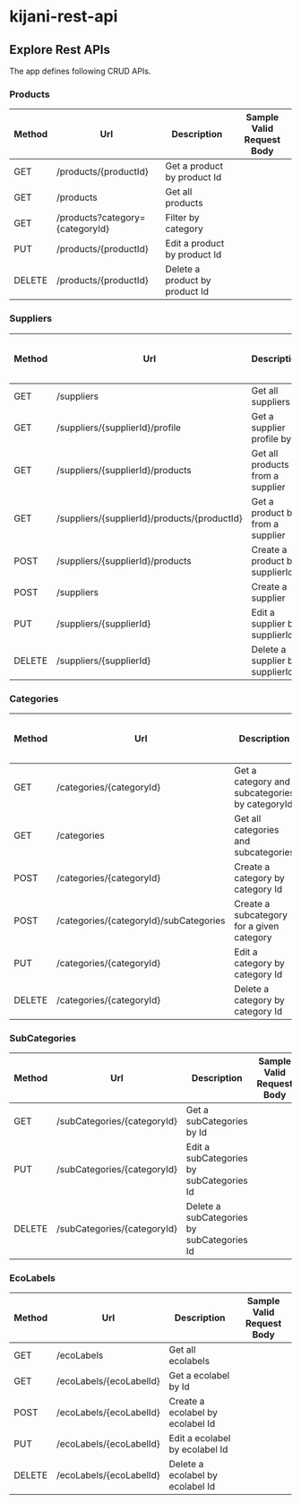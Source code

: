 # kijani-rest-api

## Explore Rest APIs

The app defines following CRUD APIs.

### Products

| Method | Url                             | Description                    | Sample Valid Request Body |
|--------|---------------------------------|--------------------------------| ------------------------- |
| GET    | /products/{productId}           | Get a product by product Id    | |
| GET    | /products                       | Get all products               | |
| GET    | /products?category={categoryId} | Filter by category             | |
| PUT    | /products/{productId}           | Edit a product by product Id   | |
| DELETE | /products/{productId}           | Delete a product by product Id | |

### Suppliers

| Method | Url                                          | Description                      | Sample Valid Request Body |
|--------|----------------------------------------------|----------------------------------| ------------------------- |
| GET    | /suppliers                                   | Get all suppliers                | |
| GET    | /suppliers/{supplierId}/profile              | Get a supplier profile by Id     | |
| GET    | /suppliers/{supplierId}/products             | Get all products from a supplier | |
| GET    | /suppliers/{supplierId}/products/{productId} | Get a product by from a supplier | |
| POST   | /suppliers/{supplierId}/products             |    Create a product by supplierId   | |
| POST   | /suppliers                                   | Create a supplier                | |
| PUT    | /suppliers/{supplierId}                      | Edit a supplier by supplierId    | |
| DELETE | /suppliers/{supplierId}                      | Delete a supplier by supplierId  | |

### Categories

| Method | Url                                    | Description                                    | Sample Valid Request Body |
|--------|----------------------------------------|------------------------------------------------| ------------------------- |
| GET    | /categories/{categoryId}               | Get a category and subcategories by categoryId | |
| GET    | /categories                            | Get all categories and subcategories           | |
| POST   | /categories/{categoryId}               | Create a category by category Id               | |
| POST   | /categories/{categoryId}/subCategories | Create a subcategory for a given category      | |
| PUT    | /categories/{categoryId}               | Edit a category by category Id                 | |
| DELETE | /categories/{categoryId}               | Delete a category by category Id               | |

### SubCategories

| Method | Url                         | Description                                | Sample Valid Request Body |
|--------|-----------------------------|--------------------------------------------| ------------------------- |
| GET    | /subCategories/{categoryId} | Get a subCategories by Id                  | |
| PUT    | /subCategories/{categoryId} | Edit a subCategories by subCategories Id   | |
| DELETE | /subCategories/{categoryId} | Delete a subCategories by subCategories Id | |

### EcoLabels

| Method | Url                     | Description                                | Sample Valid Request Body |
|--------|-------------------------|--------------------------------------------| ------------------------- |
| GET    | /ecoLabels              | Get all ecolabels                          | |
| GET    | /ecoLabels/{ecoLabelId} | Get a ecolabel by Id                       | |
| POST   | /ecoLabels/{ecoLabelId} | Create a ecolabel by ecolabel Id | |
| PUT    | /ecoLabels/{ecoLabelId} | Edit a ecolabel by ecolabel Id   | |
| DELETE | /ecoLabels/{ecoLabelId} | Delete a ecolabel by ecolabel Id | |

